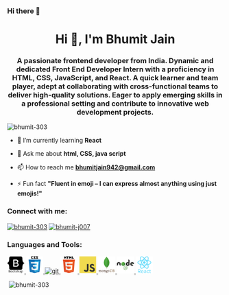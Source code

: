 ### Hi there 👋

<h1 align="center">Hi 👋, I'm Bhumit Jain</h1>
<h3 align="center">A passionate frontend developer from India. Dynamic and dedicated Front End Developer Intern with a proficiency in HTML, CSS, JavaScript, and React. A quick learner and team player, adept at collaborating with cross-functional teams to deliver high-quality solutions. Eager to apply emerging skills in a professional setting and contribute to innovative web development projects.</h3>

<p align="left"> <img src="https://komarev.com/ghpvc/?username=bhumit-303&label=Profile%20views&color=0e75b6&style=flat" alt="bhumit-303" /> </p>

- 🌱 I’m currently learning **React**

- 💬 Ask me about **html, CSS, java script**

- 📫 How to reach me **bhumitjain942@gmail.com**

- ⚡ Fun fact **"Fluent in emoji – I can express almost anything using just emojis!"**

<h3 align="left">Connect with me:</h3>
<p align="left">
<a href="https://codepen.io/bhumit-303" target="blank"><img align="center" src="https://raw.githubusercontent.com/rahuldkjain/github-profile-readme-generator/master/src/images/icons/Social/codepen.svg" alt="bhumit-303" height="30" width="40" /></a>
<a href="https://linkedin.com/in/bhumit-j007" target="blank"><img align="center" src="https://raw.githubusercontent.com/rahuldkjain/github-profile-readme-generator/master/src/images/icons/Social/linked-in-alt.svg" alt="bhumit-j007" height="30" width="40" /></a>
</p>

<h3 align="left">Languages and Tools:</h3>
<p align="left"> <a href="https://getbootstrap.com" target="_blank" rel="noreferrer"> <img src="https://raw.githubusercontent.com/devicons/devicon/master/icons/bootstrap/bootstrap-plain-wordmark.svg" alt="bootstrap" width="40" height="40"/> </a> <a href="https://www.w3schools.com/css/" target="_blank" rel="noreferrer"> <img src="https://raw.githubusercontent.com/devicons/devicon/master/icons/css3/css3-original-wordmark.svg" alt="css3" width="40" height="40"/> </a> <a href="https://git-scm.com/" target="_blank" rel="noreferrer"> <img src="https://www.vectorlogo.zone/logos/git-scm/git-scm-icon.svg" alt="git" width="40" height="40"/> </a> <a href="https://www.w3.org/html/" target="_blank" rel="noreferrer"> <img src="https://raw.githubusercontent.com/devicons/devicon/master/icons/html5/html5-original-wordmark.svg" alt="html5" width="40" height="40"/> </a> <a href="https://developer.mozilla.org/en-US/docs/Web/JavaScript" target="_blank" rel="noreferrer"> <img src="https://raw.githubusercontent.com/devicons/devicon/master/icons/javascript/javascript-original.svg" alt="javascript" width="40" height="40"/> </a> <a href="https://www.mongodb.com/" target="_blank" rel="noreferrer"> <img src="https://raw.githubusercontent.com/devicons/devicon/master/icons/mongodb/mongodb-original-wordmark.svg" alt="mongodb" width="40" height="40"/> </a> <a href="https://nodejs.org" target="_blank" rel="noreferrer"> <img src="https://raw.githubusercontent.com/devicons/devicon/master/icons/nodejs/nodejs-original-wordmark.svg" alt="nodejs" width="40" height="40"/> </a> <a href="https://reactjs.org/" target="_blank" rel="noreferrer"> <img src="https://raw.githubusercontent.com/devicons/devicon/master/icons/react/react-original-wordmark.svg" alt="react" width="40" height="40"/> </a> </p>

<p>&nbsp;<img align="center" src="https://github-readme-stats.vercel.app/api?username=bhumit-303&show_icons=true&locale=en" alt="bhumit-303" /></p>
